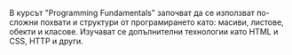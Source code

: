 В курсът "Programming Fundamentals" започват да се използват по-сложни похвати и структури от програмирането като: масиви, листове, обекти и класове. Изучават се допълнителни технологии като HTML и CSS, HTTP и други. 
